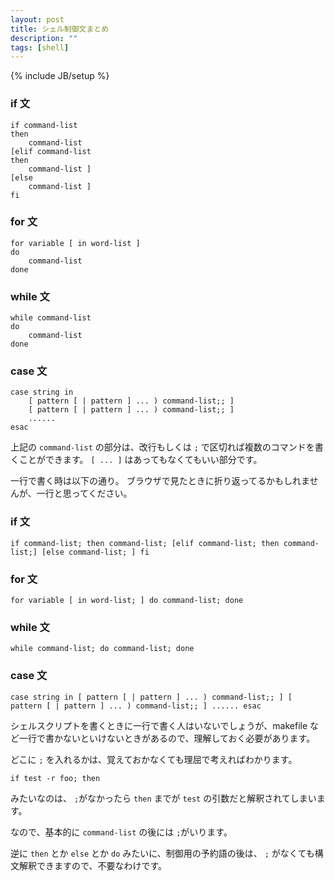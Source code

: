 ```yaml
---
layout: post
title: シェル制御文まとめ
description: ""
tags: [shell]
---
```

{% include JB/setup %}

### if 文 ###

    if command-list
    then
        command-list
    [elif command-list
    then
        command-list ]
    [else
        command-list ]
    fi

### for 文 ###

    for variable [ in word-list ]
    do
        command-list
    done

### while 文 ###

    while command-list
    do
        command-list
    done

### case 文 ###

    case string in
        [ pattern [ | pattern ] ... ) command-list;; ]
        [ pattern [ | pattern ] ... ) command-list;; ]
        ......
    esac

上記の `command-list` の部分は、改行もしくは `;` で区切れば複数のコマンドを書くことができます。
`[ ... ]` はあってもなくてもいい部分です。

一行で書く時は以下の通り。
ブラウザで見たときに折り返ってるかもしれませんが、一行と思ってください。

### if 文 ###

    if command-list; then command-list; [elif command-list; then command-list;] [else command-list; ] fi

### for 文 ###

    for variable [ in word-list; ] do command-list; done

### while 文 ###

    while command-list; do command-list; done

### case 文 ###

    case string in [ pattern [ | pattern ] ... ) command-list;; ] [ pattern [ | pattern ] ... ) command-list;; ] ...... esac


シェルスクリプトを書くときに一行で書く人はいないでしょうが、makefile など一行で書かないといけないときがあるので、理解しておく必要があります。

どこに `;` を入れるかは、覚えておかなくても理屈で考えればわかります。

    if test -r foo; then

みたいなのは、 `;`がなかったら `then` までが `test` の引数だと解釈されてしまいます。

なので、基本的に `command-list` の後には `;`がいります。

逆に `then` とか `else` とか `do` みたいに、制御用の予約語の後は、 `;` がなくても構文解釈できますので、不要なわけです。
